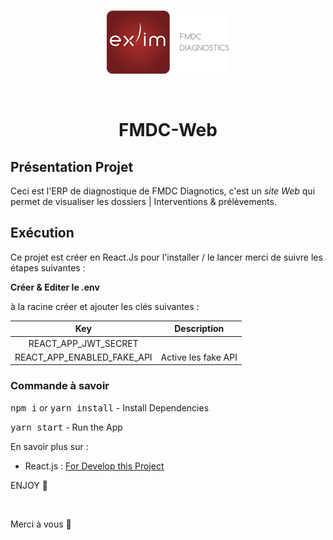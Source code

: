 <p align="center">
    <img alt="icon-fmdc" src="./src/assets/images/logoAndBrand.png" >
</p>

<br />

<h1 align="center">FMDC-Web</h1>

## Présentation Projet

Ceci est l'ERP de diagnostique de FMDC Diagnotics, c'est un _site Web_ qui permet de visualiser les dossiers | Interventions & prélèvements.

## Exécution

Ce projet est créer en React.Js pour l'installer / le lancer merci de suivre les étapes suivantes :

**Créer & Editer le .env**

à la racine créer et ajouter les clés suivantes :

|            Key             |     Description     |
| :------------------------: | :-----------------: |
|    REACT_APP_JWT_SECRET    |                     |
| REACT_APP_ENABLED_FAKE_API | Active les fake API |

### Commande à savoir

<kbd>npm i</kbd> or <kbd> yarn install</kbd> - Install Dependencies

<kbd> yarn start</kbd> - Run the App

En savoir plus sur :

- React.js : [For Develop this Project](https://fr.reactjs.org/)

ENJOY 🙂

<br />

Merci à vous 🤗
